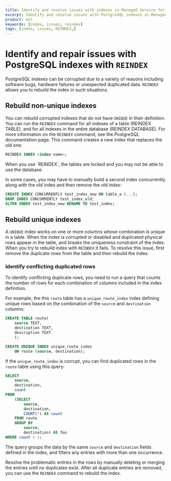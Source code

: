 ```yaml
---
title: Identify and resolve issues with indexes in Managed Service for TimescaleDB
excerpt: Identify and resolve issues with PostgreSQL indexes in Managed Service for TimescaleDB
product: mst
keywords: [index, issues, reindex]
tags: [index, issues, REINDEX,]
---
```


# Identify and repair issues with PostgreSQL indexes with `REINDEX`

PostgreSQL indexes can be corrupted due to a variety of reasons including
software bugs, hardware failures or unexpected duplicated data. `REINDEX` allows
you to rebuild the index in such situations.

## Rebuild non-unique indexes

You can rebuild corrupted indexes that do not have `UNIQUE` in their definition.
You can run the `REINDEX` command for all indexes of a table (REINDEX TABLE),
and for all indexes in the entire database (REINDEX DATABASE).
For more information on the `REINDEX` command, see the PostgreSQL documentation page.
This  command creates a new index that replaces the old one:

```sql
REINDEX INDEX <index-name>;
```

<highlight type="note">
When you use `REINDEX`, the tables are locked and you may not be able to use the
database.
</highlight>

In some cases, you may have to manually build a second index concurrently
along with the old index and then remove the old index:

```sql
CREATE INDEX CONCURRENTLY test_index_new ON table_a (...);
DROP INDEX CONCURRENTLY test_index_old;
ALTER INDEX test_index_new RENAME TO test_index;
```

## Rebuild unique indexes

A `UNIQUE` index works on one or more columns whose combination is unique
in a table. When the index is corrupted or disabled and duplicated
physical rows appear in the table, and breaks the uniqueness constraint of the
index. When you try to rebuild index with `REINDEX` it fails.
To resolve this issue, first remove the duplicate rows from the table and then
rebuild the index.

### Identify conflicting duplicated rows

To identify conflicting duplicate rows, you need to run a query that counts the
number of rows for each combination of columns included in the index definition.

For example, the this `route` table has a `unique_route_index` index defining
unique rows based on the combination of the `source` and `destination` columns:

```sql
CREATE TABLE route(
    source TEXT,
    destination TEXT,
    description TEXT
    );

CREATE UNIQUE INDEX unique_route_index
    ON route (source, destination);
```

If the `unique_route_index` is corrupt, you can find duplicated rows in the
`route` table using this query:

```sql
SELECT
    source,
    destination,
    count
FROM
    (SELECT
        source,
        destination,
        COUNT(*) AS count
    FROM route
    GROUP BY
        source,
        destination) AS foo
WHERE count > 1;
```

The query groups the data by the same `source` and `destination` fields defined
in the index, and filters any entries with more than one occurrence.

Resolve the problematic entries in the rows by manually deleting or merging the
entries until no duplicates exist. After all duplicate entries are removed, you
can use the `REINDEX` command to rebuild the index.